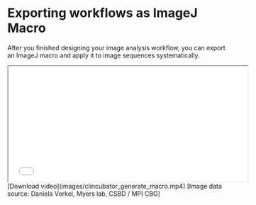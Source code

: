 # Exporting workflows as ImageJ Macro
After you finished designing your image analysis workflow, you can export an ImageJ macro and apply it to image sequences systematically.

<iframe src="images/clincubator_generate_macro.mp4" width="540" height="260"></iframe>
[Download video](images/clincubator_generate_macro.mp4) [Image data source: Daniela Vorkel, Myers lab, CSBD / MPI CBG]
